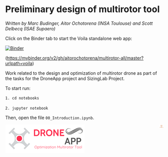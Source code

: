 # Preliminary design of multirotor tool
*Written by Marc Budinger, Aitor Ochotorena (INSA Toulouse) and Scott Delbecq (ISAE Supaero)*

Click on the Binder tab to start the Voila standalone web app:

[![Binder](https://mybinder.org/badge_logo.svg)](https://mybinder.org/v2/gh/aitorochotorena/multirotor-all/master)

(https://mybinder.org/v2/gh/aitorochotorena/multirotor-all/master?urlpath=voila)

Work related to the design and optimization of multirotor drone as part of the tasks for the DroneApp project and SizingLab Project.

To start run:
    
    1. cd notebooks
    
    2. jupyter notebook

Then, open the file `00_Introduction.ipynb`.

![DroneApp](DroneApp_logo.png)
<img src="logo_sizinglab.png" style="float:right; max-width: 15px; display: inline" alt="SizingLab" /></a>
